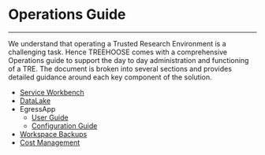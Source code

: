 # Operations Guide

---

We understand that operating a Trusted Research Environment
is a challenging task. Hence TREEHOOSE comes with a comprehensive
Operations guide to support the day to day administration and functioning of a TRE.
The document is broken into several sections
and provides detailed guidance around each
key component of the solution.

- [Service Workbench](ServiceWorkbench.md)
- [DataLake](DataLake.md)
- EgressApp
  - [User Guide](./egress_app/UserGuide.md)
  - [Configuration Guide](./egress_app/ConfigurationGuide.md)
- [Workspace Backups](BackupComponent.md)
- [Cost Management](Costs.md)
